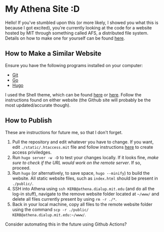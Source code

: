 # My Athena Site :D

Hello! If you've stumbled upon this (or more likely, I showed you what this is because I got excited), you're currently looking at the code for a website hosted by MIT through something called AFS, a distributed file system. Details on how to make one for yourself can be found [here](http://kb.mit.edu/confluence/x/Ep47).

## How to Make a Similar Website

Ensure you have the following programs installed on your computer:

- [Git](https://git-scm.com/)
- [Go](https://go.dev/)
- [Hugo](https://gohugo.io/)

I used the Shell theme, which can be found [here](https://themes.gohugo.io/themes/hugo-theme-shell/) or [here](https://github.com/Yukuro/hugo-theme-shell). Follow the instructions found on either website (the Github site will probably be the most updated/accurate though).

## How to Publish

These are instructions for future me, so that I don't forget.

 1. Pull the repository and edit whatever you have to change. If you want, edit `./static/.htaccess.mit` file and follow instructions [here](http://kb.mit.edu/confluence/x/ApMBCQ) to create access priviledges.
 2. Run `hugo server -w -D` to test your changes locally. If it looks fine, *make sure to check if the URL would work on the remote server*. If so, proceed.
 3. Run `hugo` (or alternatively, to save space, `hugo --minify`) to build the website. All static website files, such as `index.html` should be present in `./public/`.
 4. SSH into Athena using `ssh KERB@athena.dialup.mit.edu` (and do all the log-in stuff), navigate to the remove website folder located at `~/www/` and delete all files currently present by using `rm -r ./*`.
 5. Back in your local machine, copy all files to the remote website folder using the command `scp -r ./public/ KERB@athena.dialup.mit.edu:~/www/`.

Consider automating this in the future using Github Actions?
